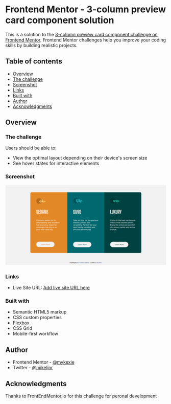 # Frontend Mentor - 3-column preview card component solution

This is a solution to the [3-column preview card component challenge on Frontend Mentor](https://www.frontendmentor.io/challenges/3column-preview-card-component-pH92eAR2-). Frontend Mentor challenges help you improve your coding skills by building realistic projects. 

## Table of contents

- [Overview](#overview)
- [The challenge](#the-challenge)
- [Screenshot](#screenshot)
- [Links](#links)
- [Built with](#built-with)
- [Author](#author)
- [Acknowledgments](#acknowledgments)


## Overview

### The challenge

Users should be able to:

- View the optimal layout depending on their device's screen size
- See hover states for interactive elements

### Screenshot

![](./images/screenshot.png)


### Links

- Live Site URL: [Add live site URL here](https://mykexie.github.io/3-column-preview-card)

### Built with

- Semantic HTML5 markup
- CSS custom properties
- Flexbox
- CSS Grid
- Mobile-first workflow


## Author
- Frontend Mentor - [@mykexie](https://www.frontendmentor.io/profile/mykexie)
- Twitter - [@mikeljnr](https://www.twitter.com/mikeljnr)


## Acknowledgments

Thanks to FrontEndMentor.io for this challenge for peronal development
